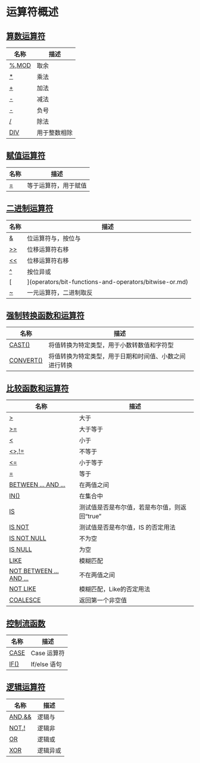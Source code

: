 # **运算符概述**

## [**算数运算符**](operators/arithmetic-operators/arithmetic-operators-overview.md)

| 名称 | 描述|
|---|-----|
| [%,MOD](operators/arithmetic-operators/mod.md) | 取余 |
| [*](operators/arithmetic-operators/multiplication.md) | 乘法 |
| [+](operators/arithmetic-operators/addition.md) | 加法 |
| [-](operators/arithmetic-operators/minus.md) | 减法 |
| [-](operators/arithmetic-operators/unary-minus.md) | 负号 |
| [/](operators/arithmetic-operators/division.md) | 除法 |
| [DIV](operators/arithmetic-operators/div.md) | 用于整数相除 |

## [**赋值运算符**](operators/assignment-operators/assignment-operators-overview.md)

| 名称 | 描述|
|---|-----|
| [=](operators/assignment-operators/equal.md) | 等于运算符，用于赋值 |

## [**二进制运算符**](operators/bit-functions-and-operators/bit-functions-and-operators-overview.md)

| 名称 | 描述|
|---|-----|
| [&](operators/bit-functions-and-operators/bitwise-and.md) | 位运算符与，按位与 |
| [>>](operators/bit-functions-and-operators/right-shift.md) | 位移运算符右移 |
| [<<](operators/bit-functions-and-operators/left-shift.md) |位移运算符右移 |
| [^](operators/bit-functions-and-operators/bitwise-xor.md) |按位异或 |
| [|](operators/bit-functions-and-operators/bitwise-or.md) |位运算符或，按位或|
| [~](operators/bit-functions-and-operators/bitwise-inversion.md) |一元运算符，二进制取反 |

## [**强制转换函数和运算符**](operators/cast-functions-and-operators/cast-functions-and-operators-overview.md)

| 名称 | 描述|
|---|-----|
| [CAST()](operators/cast-functions-and-operators/cast.md) | 将值转换为特定类型，用于小数转数值和字符型 |
| [CONVERT()](operators/cast-functions-and-operators/convert.md) | 将值转换为特定类型，用于日期和时间值、小数之间进行转换 |

## [**比较函数和运算符**](operators/comparison-functions-and-operators/comparison-functions-and-operators-overview.md)

| 名称 | 描述|
|---|-----|
| [>](operators/comparison-functions-and-operators/greater-than.md) | 大于 |
| [>=](operators/comparison-functions-and-operators/greater-than-or-equal.md) | 大于等于 |
| [<](operators/comparison-functions-and-operators/less-than.md) | 小于 |
| [<>,!=](operators/comparison-functions-and-operators/not-equal.md) | 不等于 |
| [<=](operators/comparison-functions-and-operators/less-than-or-equal.md) | 小于等于 |
| [=](operators/comparison-functions-and-operators/assign-equal.md) | 等于 |
| [BETWEEN ... AND ...](operators/comparison-functions-and-operators/between.md) | 在两值之间 |
| [IN()](operators/comparison-functions-and-operators/in.md) | 在集合中 |
| [IS](operators/comparison-functions-and-operators/is.md) | 测试值是否是布尔值，若是布尔值，则返回“true” |
| [IS NOT](operators/comparison-functions-and-operators/is-not.md) | 测试值是否是布尔值，IS 的否定用法 |
| [IS NOT NULL](operators/comparison-functions-and-operators/is-not-null.md) | 不为空 |
| [IS NULL](operators/comparison-functions-and-operators/is-null.md) | 为空 |
| [LIKE](operators/comparison-functions-and-operators/like.md) | 模糊匹配 |
| [NOT BETWEEN ... AND ...](operators/comparison-functions-and-operators/not-between.md) | 不在两值之间 |
| [NOT LIKE](operators/comparison-functions-and-operators/not-like.md) | 模糊匹配，Like的否定用法 |
| [COALESCE](operators/comparison-functions-and-operators/coalesce.md)|返回第一个非空值|

## [**控制流函数**](operators/flow-control-functions/flow-control-functions-overview.md)

| 名称 | 描述|
|---|-----|
| [CASE](operators/flow-control-functions/case-when.md) | Case 运算符 |
| [IF()](operators/flow-control-functions/function_if.md) | If/else 语句 |

## [**逻辑运算符**](operators/logical-operators/logical-operators-overview.md)

| 名称 | 描述|
|---|-----|
| [AND,&&](operators/logical-operators/and.md) | 逻辑与 |
| [NOT,!](operators/logical-operators/not.md) | 逻辑非 |
| [OR](operators/logical-operators/or.md) | 逻辑或 |
| [XOR](operators/logical-operators/xor.md) | 逻辑异或 |
